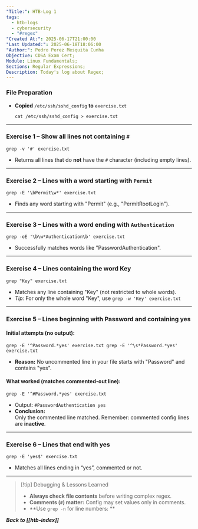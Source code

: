 ```yaml
---
"Title:": HTB-Log 1
tags:
  - htb-logs
  - cybersecurity
  - "#regex"
"Created At:": 2025-06-17T21:00:00
"Last Updated:": 2025-06-18T18:06:00
"Author:": Pedro Perez Mesquita Cunha
Objective: CDSA Exam Cert;
Module: Linux Fundamentals;
Sections: Regular Expressions;
Description: Today's log about Regex;
---
```


### File Preparation

- **Copied** `/etc/ssh/sshd_config` **to** `exercise.txt`
    
    `cat /etc/ssh/sshd_config > exercise.txt`
    

---

### Exercise 1 – Show all lines **not containing** `#`

`grep -v '#' exercise.txt`

- Returns all lines that do **not** have the `#` character (including empty lines).

---

### Exercise 2 – Lines with a word **starting with** `Permit`

`grep -E '\bPermit\w*' exercise.txt`

- Finds any word starting with "Permit" (e.g., "PermitRootLogin").

---

### Exercise 3 – Lines with a word **ending with** `Authentication`

`grep -oE '\b\w*Authentication\b' exercise.txt`

- Successfully matches words like "PasswordAuthentication".

---

### Exercise 4 – Lines containing the word **Key**

`grep "Key" exercise.txt`

- Matches any line containing "Key" (not restricted to whole words).
- _Tip:_ For only the whole word "Key", use
    `grep -w 'Key' exercise.txt`
---

### Exercise 5 – Lines **beginning with** Password and **containing** yes

#### Initial attempts (no output):

`grep -E '^Password.*yes' exercise.txt grep -E '^\s*Password.*yes' exercise.txt`

- **Reason:** No uncommented line in your file starts with "Password" and contains "yes".

#### What worked (matches commented-out line):

`grep -E '^#Password.*yes' exercise.txt`

- Output:
    `#PasswordAuthentication yes`
- **Conclusion:**  
    Only the commented line matched. Remember: commented config lines are **inactive**.

---

### Exercise 6 – Lines that **end with** yes

`grep -E 'yes$' exercise.txt`

- Matches all lines ending in “yes”, commented or not.
    
---


>[!tip] Debugging & Lessons Learned
>- **Always check file contents** before writing complex regex.
>- **Comments (`#`) matter:** Config may set values only in comments.
>- **Use `grep -n` for line numbers: **


***Back to [[htb-index]]***
